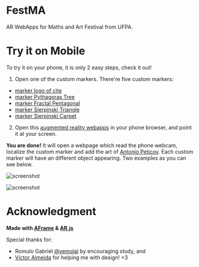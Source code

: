 # FestMA
AR WebApps for Maths and Art Festival from UFPA.

# Try it on Mobile

To try it on your phone, it is only 2 easy steps, check it out!
1. Open one of the custom markers. There're five custom markers:
- [marker logo of cite](https://github.com/thauska/FestMA/blob/master/marker/marker-cite.png)
- [marker Pythagoras Tree](https://github.com/thauska/FestMA/blob/master/marker/marker-frac1.png)
- [marker Fractal Pentagonal](https://github.com/thauska/FestMA/blob/master/marker/marker-frac2.png)
- [marker Sierpinski Triangle](https://github.com/thauska/FestMA/blob/master/marker/marker-frac3.png)
- [marker Sierpinski Carpet](https://github.com/thauska/FestMA/blob/master/marker/marker-frac4.png)
2. Open this [augmented reality webapps](https://thauska.github.io/FestMA/) in your phone browser, and point it at your screen.

**You are done!** It will open a webpage which read the phone webcam, localize the custom marker and add the art of [Antonio Peticov](https://pt.wikipedia.org/wiki/Antonio_Peticov). Each custom marker will have an different object appearing.
Two examples as you can see below.

![screenshot](https://github.com/thauska/FestMA/blob/master/images/webappFestMA.jpeg)

![screenshot](https://github.com/thauska/FestMA/blob/master/images/theladder.jpeg)


# Acknowledgment

**Made with [AFrame](https://aframe.io/docs/0.8.0/introduction/) & [AR.js](https://github.com/jeromeetienne/AR.js)**

Special thanks for: 
- Romulo Gabriel [@yemolai](https://github.com/Yemolai) by encouraging study, and
- [Victor Almeida](https://twitter.com/CondeNerd) for helping me with design! <3

